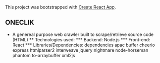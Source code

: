 This project was bootstrapped with [Create React App](https://github.com/react-community/create-react-app).

## ONECLIK

* A genereal purpose web crawler built to scrape/retrieve source code (HTML)
** Technologies used:
*** Backend: Node.js
*** Front-end: React
*** Libraries/Dependencies: 
dependencies
apac
buffer
cheerio
express
htmlparser2
interweave
jquery
nightmare
node-horseman
phantom
to-arraybuffer
xml2js

